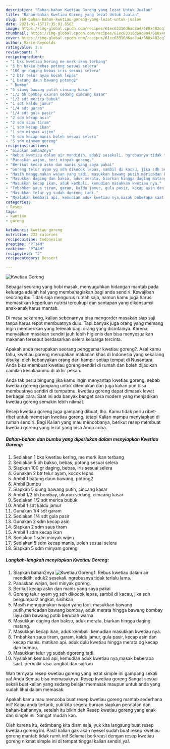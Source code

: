 ```yaml
---
description: "Bahan-bahan Kwetiau Goreng yang lezat Untuk Jualan"
title: "Bahan-bahan Kwetiau Goreng yang lezat Untuk Jualan"
slug: 760-bahan-bahan-kwetiau-goreng-yang-lezat-untuk-jualan
date: 2021-01-15T17:35:01.856Z
image: https://img-global.cpcdn.com/recipes/61ec63316d6ad8a4/680x482cq70/kwetiau-goreng-foto-resep-utama.jpg
thumbnail: https://img-global.cpcdn.com/recipes/61ec63316d6ad8a4/680x482cq70/kwetiau-goreng-foto-resep-utama.jpg
cover: https://img-global.cpcdn.com/recipes/61ec63316d6ad8a4/680x482cq70/kwetiau-goreng-foto-resep-utama.jpg
author: Marie Reynolds
ratingvalue: 3.6
reviewcount: 7
recipeingredient:
- "1 bks kwetiau kering me merk ikan terbang"
- "5 bh bakso bebas potong sesuai selera"
- "100 gr daging bebas iris sesuai selera"
- "2 btr telur ayam kocok lepas"
- "1 batang daun bawang potong2"
- " Bumbu"
- "5 siung bawang putih cincang kasar"
- "1/2 bh bombay ukuran sedang cimcang kasar"
- "1/2 sdt merica bubuk"
- "1 sdt kaldu jamur"
- "1/4 sdt garam"
- "1/4 sdt gula pasir"
- "2 sdm kecap asin"
- "2 sdm saus tiram"
- "1 sdm kecap ikan"
- "1 sdm minyak wijen"
- "5 sdm kecap manis boleh sesuai selera"
- "5 sdm minyam goreng"
recipeinstructions:
- "Siapkan bahan2nya"
- "Rebus kwetiau dalam air mendidih, aduk2 sesekali. ngrebusnya tidak terlalu lama."
- "Panaskan wajan, beri minyak goreng."
- "Berikut kecap askn dan manis yang saya pakai"
- "Goreng telur ayam yg sdh dikocok lepas, sambil di kacau, jika sdh bergumpal2 angkat, sisihkan"
- "Masih menggunakan wajan yang tadi. masukkan bawang putih,mericadan bawang bombay, aduk merata hingga bawang bombay layu dan bawang putib berubah warna."
- "Masukkan daging dan bakso, aduk merata, biarkan hingga daging matang."
- "Masukkan kecap ikan, aduk kembali. kemudian masukkan kwetiau nya."
- "Tmbahkan saus tiram, garam, kaldu jamur, gula pasir, kecap asin dan kecap manis. matikan api. aduk dulu kwetiau hingga merata dg kecap dan bumbu."
- "Masukkan telur yg sudah dgoreng tadi."
- "Nyalakan kembali api, kemudian aduk kwetiau nya,masak beberapa saat. perbaiki rasa. angkat dan sajikan"
categories:
- Resep
tags:
- kwetiau
- goreng

katakunci: kwetiau goreng 
nutrition: 222 calories
recipecuisine: Indonesian
preptime: "PT14M"
cooktime: "PT44M"
recipeyield: "2"
recipecategory: Dessert

---
```



![Kwetiau Goreng](https://img-global.cpcdn.com/recipes/61ec63316d6ad8a4/680x482cq70/kwetiau-goreng-foto-resep-utama.jpg)

Sebagai seorang yang hobi masak, menyuguhkan hidangan mantab pada keluarga adalah hal yang membahagiakan bagi anda sendiri. Kewajiban seorang ibu Tidak saja mengurus rumah saja, namun kamu juga harus memastikan keperluan nutrisi tercukupi dan santapan yang dikonsumsi anak-anak harus mantab.

Di masa  sekarang, kalian sebenarnya bisa mengorder masakan siap saji tanpa harus repot membuatnya dulu. Tapi banyak juga orang yang memang ingin memberikan yang terenak bagi orang yang dicintainya. Karena, menyajikan masakan sendiri jauh lebih higienis dan bisa menyesuaikan makanan tersebut berdasarkan selera keluarga tercinta. 



Apakah anda merupakan seorang penggemar kwetiau goreng?. Asal kamu tahu, kwetiau goreng merupakan makanan khas di Indonesia yang sekarang disukai oleh kebanyakan orang dari hampir setiap tempat di Nusantara. Anda bisa membuat kwetiau goreng sendiri di rumah dan boleh dijadikan camilan kesukaanmu di akhir pekan.

Anda tak perlu bingung jika kamu ingin menyantap kwetiau goreng, sebab kwetiau goreng gampang untuk ditemukan dan juga kalian pun bisa membuatnya sendiri di tempatmu. kwetiau goreng dapat dimasak lewat berbagai cara. Saat ini ada banyak banget cara modern yang menjadikan kwetiau goreng semakin lebih nikmat.

Resep kwetiau goreng juga gampang dibuat, lho. Kamu tidak perlu ribet-ribet untuk memesan kwetiau goreng, tetapi Kalian mampu menyiapkan di rumah sendiri. Bagi Kalian yang mau mencobanya, berikut resep membuat kwetiau goreng yang lezat yang bisa Anda coba.

<!--inarticleads1-->

##### Bahan-bahan dan bumbu yang diperlukan dalam menyiapkan Kwetiau Goreng:

1. Sediakan 1 bks kwetiau kering, me merk ikan terbang
1. Sediakan 5 bh bakso, bebas, potong sesuai selera
1. Siapkan 100 gr daging, bebas, iris sesuai selera
1. Gunakan 2 btr telur ayam, kocok lepas
1. Ambil 1 batang daun bawang, potong2
1. Ambil  Bumbu
1. Siapkan 5 siung bawang putih, cincang kasar
1. Ambil 1/2 bh bombay, ukuran sedang, cimcang kasar
1. Sediakan 1/2 sdt merica bubuk
1. Ambil 1 sdt kaldu jamur
1. Gunakan 1/4 sdt garam
1. Sediakan 1/4 sdt gula pasir
1. Gunakan 2 sdm kecap asin
1. Siapkan 2 sdm saus tiram
1. Ambil 1 sdm kecap ikan
1. Sediakan 1 sdm minyak wijen
1. Sediakan 5 sdm kecap manis, boleh sesuai selera
1. Siapkan 5 sdm minyam goreng




<!--inarticleads2-->

##### Langkah-langkah menyiapkan Kwetiau Goreng:

1. Siapkan bahan2nya
<img src="https://img-global.cpcdn.com/steps/08515ac6bd49c1a4/160x128cq70/kwetiau-goreng-langkah-memasak-1-foto.jpg" alt="Kwetiau Goreng">1. Rebus kwetiau dalam air mendidih, aduk2 sesekali. ngrebusnya tidak terlalu lama.
1. Panaskan wajan, beri minyak goreng.
1. Berikut kecap askn dan manis yang saya pakai
1. Goreng telur ayam yg sdh dikocok lepas, sambil di kacau, jika sdh bergumpal2 angkat, sisihkan
1. Masih menggunakan wajan yang tadi. masukkan bawang putih,mericadan bawang bombay, aduk merata hingga bawang bombay layu dan bawang putib berubah warna.
1. Masukkan daging dan bakso, aduk merata, biarkan hingga daging matang.
1. Masukkan kecap ikan, aduk kembali. kemudian masukkan kwetiau nya.
1. Tmbahkan saus tiram, garam, kaldu jamur, gula pasir, kecap asin dan kecap manis. matikan api. aduk dulu kwetiau hingga merata dg kecap dan bumbu.
1. Masukkan telur yg sudah dgoreng tadi.
1. Nyalakan kembali api, kemudian aduk kwetiau nya,masak beberapa saat. perbaiki rasa. angkat dan sajikan




Wah ternyata resep kwetiau goreng yang lezat simple ini gampang sekali ya! Anda Semua bisa memasaknya. Resep kwetiau goreng Sangat sesuai sekali buat kalian yang sedang belajar memasak maupun untuk anda yang sudah lihai dalam memasak.

Apakah kamu mau mencoba buat resep kwetiau goreng mantab sederhana ini? Kalau anda tertarik, yuk kita segera buruan siapkan peralatan dan bahan-bahannya, setelah itu bikin deh Resep kwetiau goreng yang enak dan simple ini. Sangat mudah kan. 

Oleh karena itu, ketimbang kita diam saja, yuk kita langsung buat resep kwetiau goreng ini. Pasti kalian gak akan nyesel sudah buat resep kwetiau goreng mantab tidak rumit ini! Selamat berkreasi dengan resep kwetiau goreng nikmat simple ini di tempat tinggal kalian sendiri,ya!.

